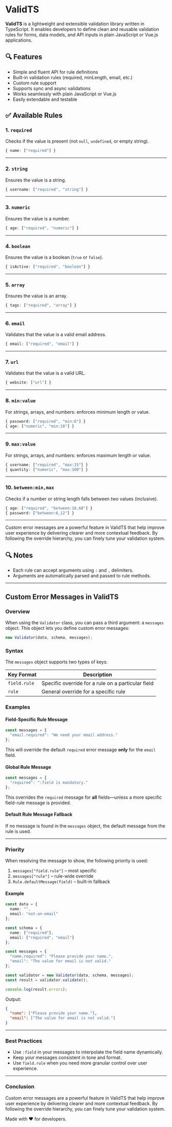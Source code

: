 # ValidTS

**ValidTS** is a lightweight and extensible validation library written in TypeScript. It enables developers to define clean and reusable validation rules for forms, data models, and API inputs in plain JavaScript or Vue.js applications.

## 🔍 Features

- Simple and fluent API for rule definitions
- Built-in validation rules (required, minLength, email, etc.)
- Custom rule support
- Supports sync and async validations
- Works seamlessly with plain JavaScript or Vue.js
- Easily extendable and testable

## ✅ Available Rules

### 1. `required`
Checks if the value is present (not `null`, `undefined`, or empty string).

```ts
{ name: ["required"] }
```

---

### 2. `string`
Ensures the value is a string.

```ts
{ username: ["required", "string"] }
```

---

### 3. `numeric`
Ensures the value is a number.

```ts
{ age: ["required", "numeric"] }
```

---

### 4. `boolean`
Ensures the value is a boolean (`true` or `false`).

```ts
{ isActive: ["required", "boolean"] }
```

---

### 5. `array`
Ensures the value is an array.

```ts
{ tags: ["required", "array"] }
```

---

### 6. `email`
Validates that the value is a valid email address.

```ts
{ email: ["required", "email"] }
```

---

### 7. `url`
Validates that the value is a valid URL.

```ts
{ website: ["url"] }
```

---

### 8. `min:value`
For strings, arrays, and numbers: enforces minimum length or value.

```ts
{ password: ["required", "min:6"] }
{ age: ["numeric", "min:18"] }
```

---

### 9. `max:value`
For strings, arrays, and numbers: enforces maximum length or value.

```ts
{ username: ["required", "max:15"] }
{ quantity: ["numeric", "max:100"] }
```

---

### 10. `between:min,max`
Checks if a number or string length falls between two values (inclusive).

```ts
{ age: ["required", "between:18,60"] }
{ password: ["between:6,12"] }
```

---

Custom error messages are a powerful feature in ValidTS that help improve user experience by delivering clearer and more contextual feedback. By following the override hierarchy, you can finely tune your validation system.

## 🔍 Notes

- Each rule can accept arguments using `:` and `,` delimiters.
- Arguments are automatically parsed and passed to rule methods.

---


## Custom Error Messages in ValidTS

### Overview

When using the `Validator` class, you can pass a third argument: a `messages` object. This object lets you define custom error messages:

```ts
new Validator(data, schema, messages);
```

### Syntax

The `messages` object supports two types of keys:

| Key Format         | Description                                      |
|--------------------|--------------------------------------------------|
| `field.rule`       | Specific override for a rule on a particular field |
| `rule`             | General override for a specific rule             |

### Examples

#### Field-Specific Rule Message

```ts
const messages = {
  "email.required": "We need your email address."
};
```

This will override the default `required` error message **only** for the `email` field.

#### Global Rule Message

```ts
const messages = {
  "required": ":field is mandatory."
};
```

This overrides the `required` message for **all** fields—unless a more specific field-rule message is provided.

#### Default Rule Message Fallback

If no message is found in the `messages` object, the default message from the rule is used.

---

### Priority

When resolving the message to show, the following priority is used:

1. `messages["field.rule"]` – most specific
2. `messages["rule"]` – rule-wide override
3. `Rule.defaultMessage(field)` – built-in fallback

#### Example

```ts
const data = {
  name: "",
  email: "not-an-email"
};

const schema = {
  name: ["required"],
  email: ["required", "email"]
};

const messages = {
  "name.required": "Please provide your name.",
  "email": "The value for email is not valid."
};

const validator = new Validator(data, schema, messages);
const result = validator.validate();

console.log(result.errors);
```

Output:

```json
{
  "name": ["Please provide your name."],
  "email": ["The value for email is not valid."]
}
```

---

### Best Practices

- Use `:field` in your messages to interpolate the field name dynamically.
- Keep your messages consistent in tone and format.
- Use `field.rule` when you need more granular control over user experience.

---

### Conclusion

Custom error messages are a powerful feature in ValidTS that help improve user experience by delivering clearer and more contextual feedback. By following the override hierarchy, you can finely tune your validation system.

Made with ❤️ for developers.

